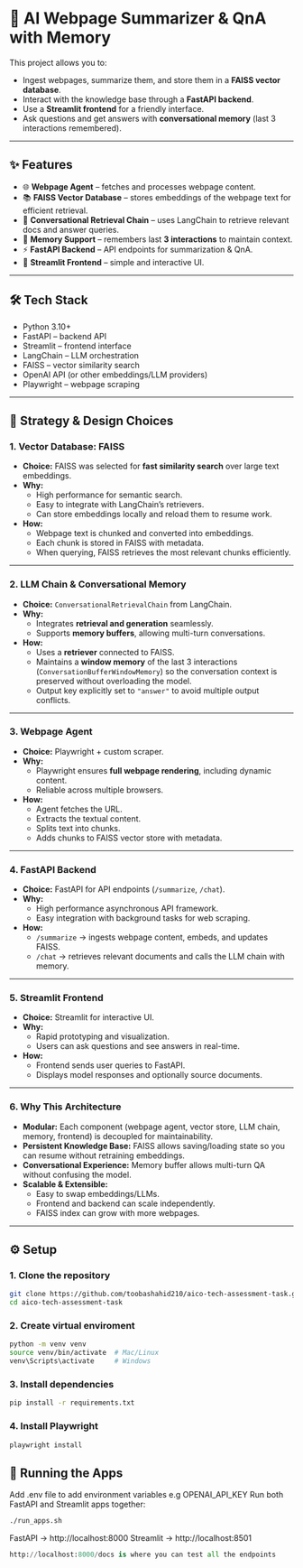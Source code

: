 # 🧠 AI Webpage Summarizer & QnA with Memory  

This project allows you to:  
- Ingest webpages, summarize them, and store them in a **FAISS vector database**.  
- Interact with the knowledge base through a **FastAPI backend**.  
- Use a **Streamlit frontend** for a friendly interface.  
- Ask questions and get answers with **conversational memory** (last 3 interactions remembered).  

---

## ✨ Features  

- 🌐 **Webpage Agent** – fetches and processes webpage content.  
- 📚 **FAISS Vector Database** – stores embeddings of the webpage text for efficient retrieval.  
- 🧠 **Conversational Retrieval Chain** – uses LangChain to retrieve relevant docs and answer queries.  
- 💬 **Memory Support** – remembers last **3 interactions** to maintain context.  
- ⚡ **FastAPI Backend** – API endpoints for summarization & QnA.  
- 🎨 **Streamlit Frontend** – simple and interactive UI.  

---

## 🛠️ Tech Stack  

- Python 3.10+  
- FastAPI – backend API  
- Streamlit – frontend interface  
- LangChain – LLM orchestration  
- FAISS – vector similarity search  
- OpenAI API (or other embeddings/LLM providers)  
- Playwright – webpage scraping  

---

## 🧩 Strategy & Design Choices  

### 1. **Vector Database: FAISS**
- **Choice:** FAISS was selected for **fast similarity search** over large text embeddings.  
- **Why:**  
  - High performance for semantic search.  
  - Easy to integrate with LangChain’s retrievers.  
  - Can store embeddings locally and reload them to resume work.  
- **How:**  
  - Webpage text is chunked and converted into embeddings.  
  - Each chunk is stored in FAISS with metadata.  
  - When querying, FAISS retrieves the most relevant chunks efficiently.  

---

### 2. **LLM Chain & Conversational Memory**
- **Choice:** `ConversationalRetrievalChain` from LangChain.  
- **Why:**  
  - Integrates **retrieval and generation** seamlessly.  
  - Supports **memory buffers**, allowing multi-turn conversations.  
- **How:**  
  - Uses a **retriever** connected to FAISS.  
  - Maintains a **window memory** of the last 3 interactions (`ConversationBufferWindowMemory`) so the conversation context is preserved without overloading the model.  
  - Output key explicitly set to `"answer"` to avoid multiple output conflicts.  

---

### 3. **Webpage Agent**
- **Choice:** Playwright + custom scraper.  
- **Why:**  
  - Playwright ensures **full webpage rendering**, including dynamic content.  
  - Reliable across multiple browsers.  
- **How:**  
  - Agent fetches the URL.  
  - Extracts the textual content.  
  - Splits text into chunks.  
  - Adds chunks to FAISS vector store with metadata.  

---

### 4. **FastAPI Backend**
- **Choice:** FastAPI for API endpoints (`/summarize`, `/chat`).  
- **Why:**  
  - High performance asynchronous API framework.  
  - Easy integration with background tasks for web scraping.  
- **How:**  
  - `/summarize` → ingests webpage content, embeds, and updates FAISS.  
  - `/chat` → retrieves relevant documents and calls the LLM chain with memory.  

---

### 5. **Streamlit Frontend**
- **Choice:** Streamlit for interactive UI.  
- **Why:**  
  - Rapid prototyping and visualization.  
  - Users can ask questions and see answers in real-time.  
- **How:**  
  - Frontend sends user queries to FastAPI.  
  - Displays model responses and optionally source documents.  

---

### 6. **Why This Architecture**
- **Modular:** Each component (webpage agent, vector store, LLM chain, memory, frontend) is decoupled for maintainability.  
- **Persistent Knowledge Base:** FAISS allows saving/loading state so you can resume without retraining embeddings.  
- **Conversational Experience:** Memory buffer allows multi-turn QA without confusing the model.  
- **Scalable & Extensible:**  
  - Easy to swap embeddings/LLMs.  
  - Frontend and backend can scale independently.  
  - FAISS index can grow with more webpages.  

---

## ⚙️ Setup  

### 1. Clone the repository  
```bash
git clone https://github.com/toobashahid210/aico-tech-assessment-task.git
cd aico-tech-assessment-task
```

### 2. Create virtual enviroment
```bash
python -m venv venv
source venv/bin/activate  # Mac/Linux
venv\Scripts\activate     # Windows
```

### 3. Install dependencies
```bash
pip install -r requirements.txt
```

### 4. Install Playwright
```bash
playwright install
```

## 🚀 Running the Apps

Add .env file to add environment variables e.g OPENAI_API_KEY
Run both FastAPI and Streamlit apps together:
```bash
./run_apps.sh
```
FastAPI → http://localhost:8000
Streamlit → http://localhost:8501

```python
http://localhost:8000/docs is where you can test all the endpoints
```
